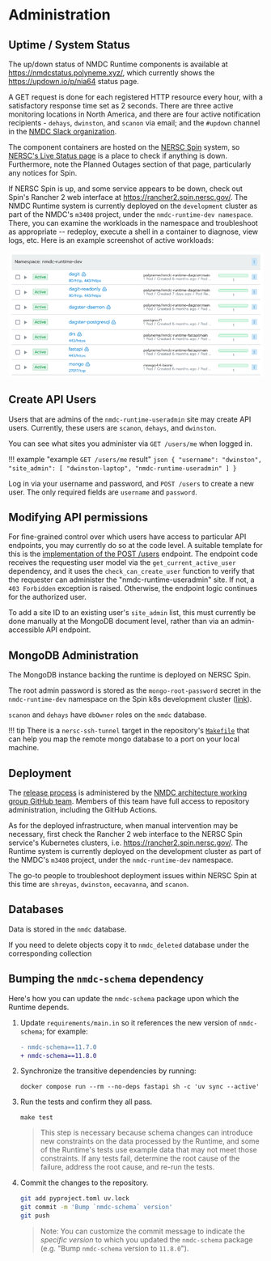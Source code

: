 # Administration

## Uptime / System Status

The up/down status of NMDC Runtime components is available at <https://nmdcstatus.polyneme.xyz/>,
which currently shows the <https://updown.io/p/nia64> status page.

A GET request is done for each registered HTTP resource every hour, with a satisfactory response
time set as 2 seconds. There are three active monitoring locations in North America, and there are
four active notification recipients - `dehays`, `dwinston`, and `scanon` via email; and the
`#updown` channel in the [NMDC Slack organization](https://nmdc-group.slack.com).

The component containers are hosted on the [NERSC Spin](https://www.nersc.gov/systems/spin/) system,
so [NERSC's Live Status page](https://www.nersc.gov/live-status/motd/) is a place to check if
anything is down. Furthermore, note the Planned Outages section of that page, particularly any
notices for Spin.

If NERSC Spin is up, and some service appears to be down, check out Spin's Rancher 2 web interface
at <https://rancher2.spin.nersc.gov/>. The NMDC Runtime system is currently deployed on the
`development` cluster as part of the NMDC's `m3408` project, under the `nmdc-runtime-dev namespace`.
There, you can examine the workloads in the namespace and troubleshoot as appropriate -- redeploy,
execute a shell in a container to diagnose, view logs, etc. Here is an example screenshot of active
workloads:

![rancher-nmdc-runtime-dev-workloads](img/rancher-nmdc-runtime-dev-workloads.png)

## Create API Users

Users that are admins of the `nmdc-runtime-useradmin` site may create API users. Currently, these
users are `scanon`, `dehays`, and `dwinston`.

You can see what sites you administer via `GET /users/me` when logged in.

!!! example "example `GET /users/me` result"
    ```json
    {
      "username": "dwinston",
      "site_admin": [
        "dwinston-laptop",
        "nmdc-runtime-useradmin"
      ]
    }
    ```

Log in via your username and password, and `POST /users` to create a new user. The only required
fields are `username` and `password`.

## Modifying API permissions

For fine-grained control over which users have access to particular API endpoints, you may currently
do so at the code level. A suitable template for this is the [implementation of the POST
/users](https://github.com/microbiomedata/nmdc-runtime/blob/1d0feb68fb5ed82ed82c06f9724ecc86f73d83ae/nmdc_runtime/api/endpoints/users.py#L78)
endpoint. The endpoint code receives the requesting user model via the `get_current_active_user`
dependency, and it uses the `check_can_create_user` function to verify that the requester can
administer the "nmdc-runtime-useradmin" site. If not, a `403 Forbidden` exception is raised.
Otherwise, the endpoint logic continues for the authorized user.

To add a site ID to an existing user's `site_admin` list, this must currently be done manually at
the MongoDB document level, rather than via an admin-accessible API endpoint.


## MongoDB Administration

The MongoDB instance backing the runtime is deployed on NERSC Spin.

The root admin password is stored as the `mongo-root-password` secret in the `nmdc-runtime-dev`
namespace on the Spin k8s development cluster
([link](https://rancher2.spin.nersc.gov/p/c-fwj56:p-nlxq2/secrets/nmdc-runtime-dev:mongo-root-password)).

`scanon` and `dehays` have `dbOwner` roles on the `nmdc` database.

!!! tip
    There is a `nersc-ssh-tunnel` target in the repository's
    [`Makefile`](https://github.com/microbiomedata/nmdc-runtime/blob/main/Makefile)
    that can help you map the remote mongo database to a port on your local machine.

## Deployment

The [release process](howto-guides/release-process.md) is administered by the [NMDC architecture working group
GitHub team](https://github.com/orgs/microbiomedata/teams/architecture-wg). Members of this team
have full access to repository administration, including the GitHub Actions.

As for the deployed infrastructure, when manual intervention may be necessary, first check the
Rancher 2 web interface to the NERSC Spin service's Kubernetes clusters, i.e.
<https://rancher2.spin.nersc.gov/>. The Runtime system is currently deployed on the development
cluster as part of the NMDC's `m3408` project, under the `nmdc-runtime-dev` namespace.

The go-to people to troubleshoot deployment issues within NERSC Spin at this time are `shreyas`,
`dwinston`, `eecavanna`, and `scanon`.

## Databases

Data is stored in the `nmdc` database.

If you need to delete objects copy it to `nmdc_deleted` database under the corresponding collection

## Bumping the `nmdc-schema` dependency

Here's how you can update the `nmdc-schema` package upon which the Runtime depends.

1. Update `requirements/main.in` so it references the new version of `nmdc-schema`; for example:
   ```diff
   - nmdc-schema==11.7.0
   + nmdc-schema==11.8.0
   ```
2. Synchronize the transitive dependencies by running:
   ```shell
   docker compose run --rm --no-deps fastapi sh -c 'uv sync --active'
   ```
3. Run the tests and confirm they all pass.
   ```shell
   make test
   ```
   > This step is necessary because schema changes can introduce new constraints on the data processed by the Runtime, and some of the Runtime's tests use example data that may not meet those constraints. If any tests fail, determine the root cause of the failure, address the root cause, and re-run the tests.
4. Commit the changes to the repository.
   ```sh
   git add pyproject.toml uv.lock
   git commit -m 'Bump `nmdc-schema` version'
   git push
   ```
   > Note: You can customize the commit message to indicate the _specific version_ to which you updated the `nmdc-schema` package (e.g. "Bump `nmdc-schema` version to `11.8.0`").
